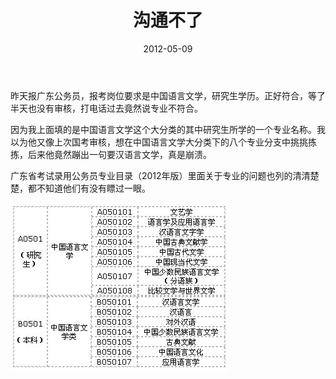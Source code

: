 ﻿---
title: "沟通不了"
date: 2012-05-09
categories: 
  - "essay"
tags: 
  - "专业"
---

昨天报广东公务员，报考岗位要求是中国语言文学，研究生学历。正好符合，等了半天也没有审核，打电话过去竟然说专业不符合。

因为我上面填的是中国语言文学这个大分类的其中研究生所学的一个专业名称。我以为他又像上次国考审核，想在中国语言文学大分类下的八个专业分支中挑挑拣拣，后来他竟然蹦出一句要汉语言文学，真是崩溃。

广东省考试录用公务员专业目录（2012年版）里面关于专业的问题也列的清清楚楚，都不知道他们有没有瞟过一眼。

![专业](/images/7162495470_35c20ea1fc_z.jpg)
